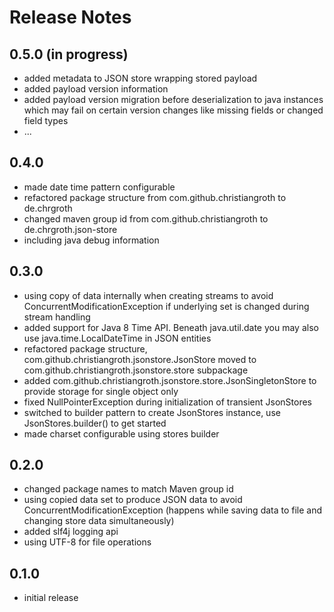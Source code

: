 Release Notes
=====================

0.5.0 (in progress)
-------------------
- added metadata to JSON store wrapping stored payload
- added payload version information
- added payload version migration before deserialization to java instances which may fail on certain version changes like missing fields or changed field types
- ...

0.4.0
-----
- made date time pattern configurable
- refactored package structure from com.github.christiangroth to de.chrgroth
- changed maven group id from com.github.christiangroth to de.chrgroth.json-store
- including java debug information

0.3.0
-----
- using copy of data internally when creating streams to avoid ConcurrentModificationException if underlying set is changed during stream handling
- added support for Java 8 Time API. Beneath java.util.date you may also use java.time.LocalDateTime in JSON entities
- refactored package structure, com.github.christiangroth.jsonstore.JsonStore moved to com.github.christiangroth.jsonstore.store subpackage
- added com.github.christiangroth.jsonstore.store.JsonSingletonStore to provide storage for single object only
- fixed NullPointerException during initialization of transient JsonStores
- switched to builder pattern to create JsonStores instance, use JsonStores.builder() to get started
- made charset configurable using stores builder

0.2.0
-----
- changed package names to match Maven group id
- using copied data set to produce JSON data to avoid ConcurrentModificationException (happens while saving data to file and changing store data simultaneously)
- added slf4j logging api
- using UTF-8 for file operations

0.1.0
-----
- initial release